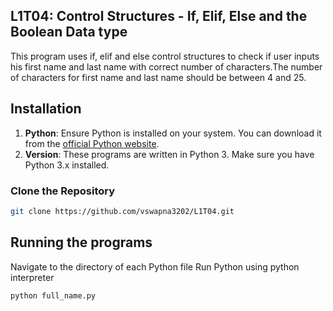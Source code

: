 ## L1T04: Control Structures - If, Elif, Else and the Boolean Data type

This program uses if, elif and else control structures to check if user inputs his first name and last name with correct number of characters.The number of characters for first name and last name should be between 4 and 25.

## Installation
1. **Python**: Ensure Python is installed on your system. You can download it from the [official Python website](https://www.python.org/).
2. **Version**: These programs are written in Python 3. Make sure you have Python 3.x installed.

### Clone the Repository
```bash
git clone https://github.com/vswapna3202/L1T04.git  
```

## Running the programs <br>
Navigate to the directory of each Python file
Run Python using python interpreter
```
python full_name.py
